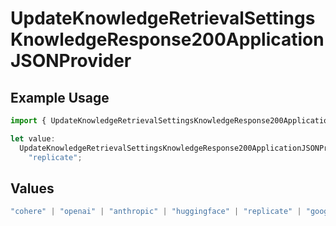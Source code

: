 # UpdateKnowledgeRetrievalSettingsKnowledgeResponse200ApplicationJSONProvider

## Example Usage

```typescript
import { UpdateKnowledgeRetrievalSettingsKnowledgeResponse200ApplicationJSONProvider } from "@orq-ai/node/models/operations";

let value:
  UpdateKnowledgeRetrievalSettingsKnowledgeResponse200ApplicationJSONProvider =
    "replicate";
```

## Values

```typescript
"cohere" | "openai" | "anthropic" | "huggingface" | "replicate" | "google" | "google-ai" | "azure" | "aws" | "anyscale" | "perplexity" | "groq" | "fal" | "leonardoai" | "nvidia" | "jina" | "togetherai" | "elevenlabs"
```